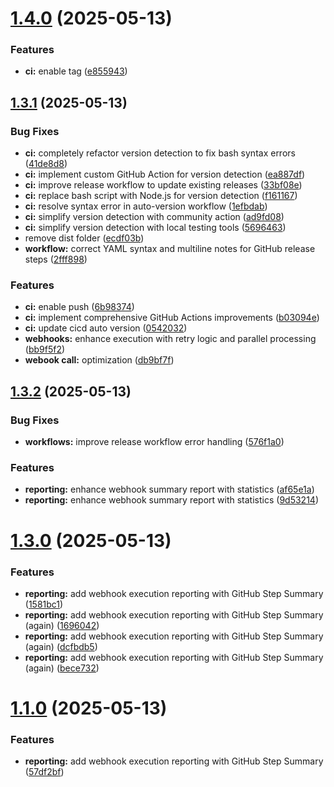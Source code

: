 # [1.4.0](https://github.com/wearemiew/yml-change-webhook-trigger/compare/v1.3.1...v1.4.0) (2025-05-13)


### Features

* **ci:** enable tag ([e855943](https://github.com/wearemiew/yml-change-webhook-trigger/commit/e85594392784180ea51f8ca459408afb6f12f8a6))



## [1.3.1](https://github.com/wearemiew/yml-change-webhook-trigger/compare/v1.3.2...v1.3.1) (2025-05-13)


### Bug Fixes

* **ci:** completely refactor version detection to fix bash syntax errors ([41de8d8](https://github.com/wearemiew/yml-change-webhook-trigger/commit/41de8d86876f6248fc6034d1a1949369a3a36261))
* **ci:** implement custom GitHub Action for version detection ([ea887df](https://github.com/wearemiew/yml-change-webhook-trigger/commit/ea887dfdcc824b494e3bce368d0088bddf23b666))
* **ci:** improve release workflow to update existing releases ([33bf08e](https://github.com/wearemiew/yml-change-webhook-trigger/commit/33bf08e10c9b8365bc60242763cfcb3b32cc522e))
* **ci:** replace bash script with Node.js for version detection ([f161167](https://github.com/wearemiew/yml-change-webhook-trigger/commit/f161167b39ba1e8b4e2d5c79935ee63fac2de283))
* **ci:** resolve syntax error in auto-version workflow ([1efbdab](https://github.com/wearemiew/yml-change-webhook-trigger/commit/1efbdab652e729421483f1bf3255f5aa56ad3123))
* **ci:** simplify version detection with community action ([ad9fd08](https://github.com/wearemiew/yml-change-webhook-trigger/commit/ad9fd08824431872759d79c953a3940c6c0bc252))
* **ci:** simplify version detection with local testing tools ([5696463](https://github.com/wearemiew/yml-change-webhook-trigger/commit/5696463ca33e91fc3608ccbb8dc2cd47ff7bcf2f))
* remove dist folder ([ecdf03b](https://github.com/wearemiew/yml-change-webhook-trigger/commit/ecdf03b0b6b4662d1e05af8c2aa4cb324739d38a))
* **workflow:** correct YAML syntax and multiline notes for GitHub release steps ([2fff898](https://github.com/wearemiew/yml-change-webhook-trigger/commit/2fff898dd31014f7546acec2fc7fe4163a20c546))


### Features

* **ci:** enable push ([6b98374](https://github.com/wearemiew/yml-change-webhook-trigger/commit/6b983744cce2abdbd53447fef279ff81af1bd856))
* **ci:** implement comprehensive GitHub Actions improvements ([b03094e](https://github.com/wearemiew/yml-change-webhook-trigger/commit/b03094ef0efc5b66e43957885062ac6541f026e6))
* **ci:** update cicd auto version ([0542032](https://github.com/wearemiew/yml-change-webhook-trigger/commit/054203284e96577ff42222931b310c92a4c7a46d))
* **webhooks:** enhance execution with retry logic and parallel processing ([bb9f5f2](https://github.com/wearemiew/yml-change-webhook-trigger/commit/bb9f5f2ef4bcd6621fc0f721adbd94d72681a1ef))
* **webook call:** optimization ([db9bf7f](https://github.com/wearemiew/yml-change-webhook-trigger/commit/db9bf7f957a85c373176de6d2094c3f7e0084da3))



## [1.3.2](https://github.com/wearemiew/yml-change-webhook-trigger/compare/v1.3.0...v1.3.2) (2025-05-13)


### Bug Fixes

* **workflows:** improve release workflow error handling ([576f1a0](https://github.com/wearemiew/yml-change-webhook-trigger/commit/576f1a0a18d10d6d7130d9b450b79ec18aac878d))


### Features

* **reporting:** enhance webhook summary report with statistics ([af65e1a](https://github.com/wearemiew/yml-change-webhook-trigger/commit/af65e1a780a879841d4d95533b96611a82cb8949))
* **reporting:** enhance webhook summary report with statistics ([9d53214](https://github.com/wearemiew/yml-change-webhook-trigger/commit/9d53214537d4e528627fe907ac933938f66050d9))



# [1.3.0](https://github.com/wearemiew/yml-change-webhook-trigger/compare/v1.1.0...v1.3.0) (2025-05-13)


### Features

* **reporting:** add webhook execution reporting with GitHub Step Summary ([1581bc1](https://github.com/wearemiew/yml-change-webhook-trigger/commit/1581bc1b306bce6d6bc5189b9c4cbffa09addd96))
* **reporting:** add webhook execution reporting with GitHub Step Summary (again) ([1696042](https://github.com/wearemiew/yml-change-webhook-trigger/commit/169604232cc3d18601722ca8be692e7cdf36c787))
* **reporting:** add webhook execution reporting with GitHub Step Summary (again) ([dcfbdb5](https://github.com/wearemiew/yml-change-webhook-trigger/commit/dcfbdb56cc09b8b506924409efdc844cdf7f8021))
* **reporting:** add webhook execution reporting with GitHub Step Summary (again) ([bece732](https://github.com/wearemiew/yml-change-webhook-trigger/commit/bece732ba6178e92dd2df51b671c40a74eb8d88c))



# [1.1.0](https://github.com/wearemiew/yml-change-webhook-trigger/compare/v1.0.2...v1.1.0) (2025-05-13)


### Features

* **reporting:** add webhook execution reporting with GitHub Step Summary ([57df2bf](https://github.com/wearemiew/yml-change-webhook-trigger/commit/57df2bf1cc43a2a6879d444244881081b78e1e24))




